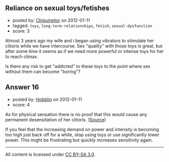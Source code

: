 ## Reliance on sexual toys/fetishes

- posted by: [Chiguireitor](https://stackexchange.com/users/-1/54-chiguireitor) on 2012-01-11
- tagged: `toys`, `long-term-relationships`, `fetish`, `sexual-dysfunction`
- score: 3

Almost 3 years ago my wife and i began using vibrators to stimulate her clitoris while we have intercourse. Sex "quality" with those toys is great, but after some time it seems as if we need more powerful or intense toys for her to reach climax.

Is there any risk to get "addicted" to these toys to the point where sex without them can become "boring"?


## Answer 16

- posted by: [Hobblin](https://stackexchange.com/users/-1/61-hobblin) on 2012-01-11
- score: 4

As for physical sensation there is no proof that this would cause any permanent desensitation of her clitoris. ([Source](http://www.goaskalice.columbia.edu/3757.html))

If you feel that the increasing demand on power and intensity is becoming too high just back off for a while, stop using toys or use significantly lower power. This might be frustrating but quickly increases sensitivity again.



---

All content is licensed under [CC BY-SA 3.0](https://creativecommons.org/licenses/by-sa/3.0/).
